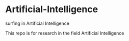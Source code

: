 # Artificial-Intelligence
surfing in Artificial Intelligence

This repo is for research in the field Artificial Intelligence

